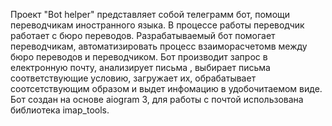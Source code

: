 Проект "Bot helper" представляет собой телеграмм бот, помощи переводчикам иностранного языка. В процессе работы переводчик работает с бюро переводов. Разрабатываемый бот помогает переводчикам, автоматизировать процесс взаиморасчетомв между бюро переводов и переводчиком. Бот производит запрос в електронную почту, анализирует письма , выбирает письма соответствующие условию, загружает их, обрабатывает соотсетствующим образом и выдет инфомацию в удобочитаемом виде. Бот создан на основе aiogram 3, для работы с почтой использована библиотека imap_tools.